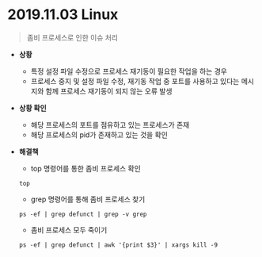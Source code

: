 # 2019.11.03 Linux



> 좀비 프로세스로 인한 이슈 처리



- **상황**

  - 특정 설정 파일 수정으로 프로세스 재기동이 필요한 작업을 하는 경우
  - 프로세스 중지 및 설정 파일 수정, 재기동 작업 중 포트를 사용하고 있다는 메시지와 함께 프로세스 재기동이 되지 않는 오류 발생

- **상황 확인**

  - 해당 프로세스의 포트를 점유하고 있는 프로세스가 존재
  - 해당 프로세스의 pid가 존재하고 있는 것을 확인

- **해결책**

  - top 명령어를 통한 좀비 프로세스 확인

  ```shell
  top
  ```

  - grep 명령어를 통해 좀비 프로세스 찾기

  ```shell
  ps -ef | grep defunct | grep -v grep
  ```

  - 좀비 프로세스 모두 죽이기

  ```shell
  ps -ef | grep defunct | awk '{print $3}' | xargs kill -9
  ```

